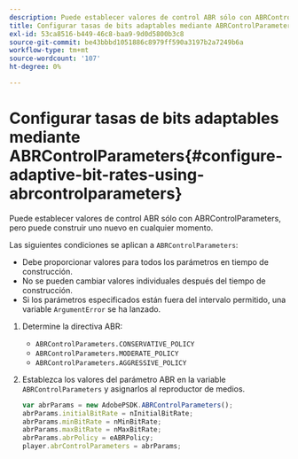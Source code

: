 ```yaml
---
description: Puede establecer valores de control ABR sólo con ABRControlParameters, pero puede construir uno nuevo en cualquier momento.
title: Configurar tasas de bits adaptables mediante ABRControlParameters
exl-id: 53ca8516-b449-46c8-baa9-9d0d5800b3c8
source-git-commit: be43bbbd1051886c8979ff590a3197b2a7249b6a
workflow-type: tm+mt
source-wordcount: '107'
ht-degree: 0%

---
```


# Configurar tasas de bits adaptables mediante ABRControlParameters{#configure-adaptive-bit-rates-using-abrcontrolparameters}

Puede establecer valores de control ABR sólo con ABRControlParameters, pero puede construir uno nuevo en cualquier momento.

Las siguientes condiciones se aplican a `ABRControlParameters`:

* Debe proporcionar valores para todos los parámetros en tiempo de construcción.
* No se pueden cambiar valores individuales después del tiempo de construcción.
* Si los parámetros especificados están fuera del intervalo permitido, una variable `ArgumentError` se ha lanzado.

1. Determine la directiva ABR:

   * `ABRControlParameters.CONSERVATIVE_POLICY`
   * `ABRControlParameters.MODERATE_POLICY`
   * `ABRControlParameters.AGGRESSIVE_POLICY`

1. Establezca los valores del parámetro ABR en la variable `ABRControlParameters` y asignarlos al reproductor de medios.

   ```js
   var abrParams = new AdobePSDK.ABRControlParameters(); 
   abrParams.initialBitRate = nInitialBitRate; 
   abrParams.minBitRate = nMinBitRate; 
   abrParams.maxBitRate = nMaxBitRate; 
   abrParams.abrPolicy = eABRPolicy; 
   player.abrControlParameters = abrParams;
   ```
